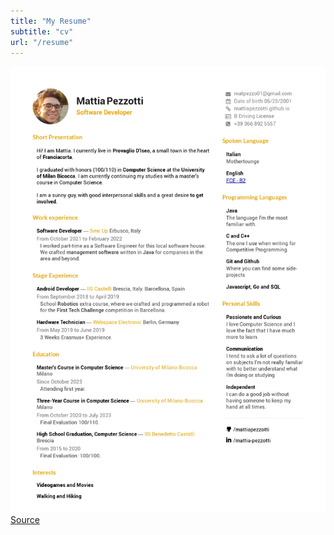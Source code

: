 ```yaml
---
title: "My Resume"
subtitle: "cv"
url: "/resume"
---
```


![resume](../images/2023cv.jpg)
[Source](https://drive.google.com/file/d/180XJF0hv5CTAdnH_DoCAtjthQq2RZ3HP/view?usp=sharing)